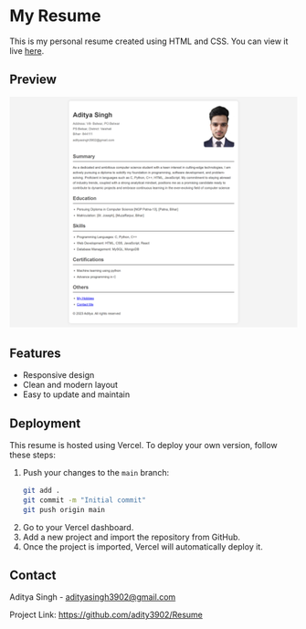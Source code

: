 # My Resume

This is my personal resume created using HTML and CSS. You can view it live [here](https://my-resume-ten-psi.vercel.app/).

## Preview

![Resume Preview](./Assets/preview.png)

## Features

- Responsive design
- Clean and modern layout
- Easy to update and maintain

## Deployment

This resume is hosted using Vercel. To deploy your own version, follow these steps:

1. Push your changes to the `main` branch:
    ```bash
    git add .
    git commit -m "Initial commit"
    git push origin main
    ```
2. Go to your Vercel dashboard.
3. Add a new project and import the repository from GitHub.
4. Once the project is imported, Vercel will automatically deploy it.

## Contact
Aditya Singh - adityasingh3902@gmail.com

Project Link: https://github.com/adity3902/Resume

